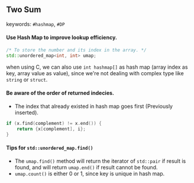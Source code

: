 ## Two Sum
keywords: `#hashmap`, `#DP`

#### Use **Hash Map** to improve lookup efficiency.
```cpp
/* To store the number and its index in the array. */
std::unordered_map<int, int> umap;
```
when using C, we can also use `int hashmap[]` as hash map (array index as key, array value as value), since we're not dealing with complex type like `string` or `struct`.

#### Be aware of the order of returned indecies.
- The index that already existed in hash map goes first (Previously inserted).
```cpp
if (x.find(complement) != x.end()) {
    return {x[complement], i};
}
```

#### Tips for `std::unordered_map.find()`
- The `umap.find()` method will return the iterator of `std::pair` if result is found, and will return `umap.end()` if result cannot be found.
- `umap.count()` is either 0 or 1, since key is unique in hash map.